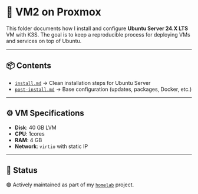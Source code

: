 # 🐧 VM2 on Proxmox

This folder documents how I install and configure **Ubuntu Server 24.X LTS** VM with K3S. 
The goal is to keep a reproducible process for deploying VMs and services on top of Ubuntu.  

---

## 📦 Contents

- [`install.md`](./install.md) → Clean installation steps for Ubuntu Server  
- [`post-install.md`](./post-install.md) → Base configuration (updates, packages, Docker, etc.)  
  
---

## ⚙️ VM Specifications

- **Disk**: 40 GB LVM 
- **CPU**: 1cores  
- **RAM**: 4 GB 
- **Network**: `virtio` with static IP   

---

## 🚧 Status

🟢 Actively maintained as part of my [`homelab`](https://github.com/raoulmoise/homelab) project.

